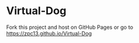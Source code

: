 # Virtual-Dog

Fork this project and host on GitHub Pages or go to https://zpc13.github.io/Virtual-Dog
